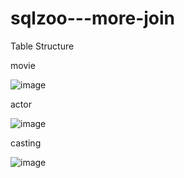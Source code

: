 # sqlzoo---more-join

Table Structure

movie

![image](https://user-images.githubusercontent.com/90609377/133220985-d8802cf2-81e9-4b84-82f7-d9e107f822ff.png)

actor

![image](https://user-images.githubusercontent.com/90609377/133221095-cc13025d-cdc2-4e58-a8c4-0c7a060caad0.png)

casting

![image](https://user-images.githubusercontent.com/90609377/133221168-8c9dc707-872a-4b78-b174-f6a4414461da.png)
